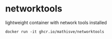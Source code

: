 # networktools

lightweight container with network tools installed

```
docker run -it ghcr.io/mathisve/networktools
```
